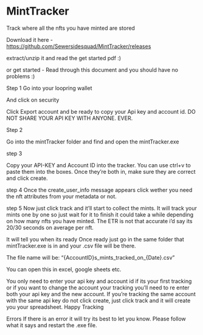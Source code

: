 # MintTracker
Track where all the nfts you have minted are stored

Download it here - https://github.com/Sewersidesquad/MintTracker/releases

extract/unzip it and read the get started pdf :)

or get started - 
Read through this document and you should have no problems :)

Step 1
Go into your loopring wallet

And click on security

Click Export account and be ready to copy your Api key and account id.
DO NOT SHARE YOUR API KEY WITH ANYONE. EVER.


Step 2

Go into the mintTracker folder and find and open the mintTracker.exe


step 3

Copy your API-KEY and Account ID into the tracker.
You can use ctrl+v to paste them into the boxes.
Once they’re both in, make sure they are correct and click create.

step 4
Once the create_user_info message appears click wether you need the nft attributes from your metadata or not. 

step 5
Now just click track and it’ll start to collect the mints.
It will track your mints one by one so just wait for it to finish it could take a while depending on how many nfts you have minted.
The ETR is not that accurate i’d say its 20/30 seconds on average per nft.

It will tell you when its ready
Once ready just go in the same folder that mintTracker.exe is in and your .csv file will be there.

The file name will be:
“{AccountID}s_mints_tracked_on_{Date}.csv”

You can open this in excel, google sheets etc.

You only need to enter your api key and account id if its your first tracking or if you want to change the account your tracking you’ll need to re enter both your api key and the new account.
If you’re tracking the same account with the same api key do not click create, just click track and it will create you your spreadsheet.
Happy Tracking

Errors
If there is an error it will try its best to let you know. Please follow what it says and restart the .exe file.



